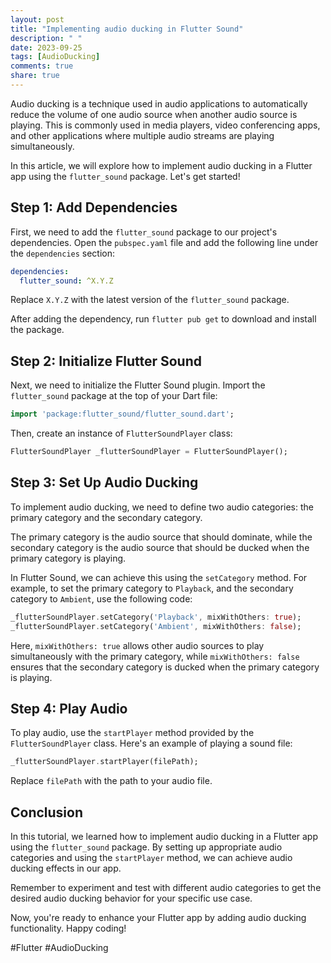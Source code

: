 ```yaml
---
layout: post
title: "Implementing audio ducking in Flutter Sound"
description: " "
date: 2023-09-25
tags: [AudioDucking]
comments: true
share: true
---
```


Audio ducking is a technique used in audio applications to automatically reduce the volume of one audio source when another audio source is playing. This is commonly used in media players, video conferencing apps, and other applications where multiple audio streams are playing simultaneously.

In this article, we will explore how to implement audio ducking in a Flutter app using the `flutter_sound` package. Let's get started!

## Step 1: Add Dependencies

First, we need to add the `flutter_sound` package to our project's dependencies. Open the `pubspec.yaml` file and add the following line under the `dependencies` section:

```yaml
dependencies:
  flutter_sound: ^X.Y.Z
```

Replace `X.Y.Z` with the latest version of the `flutter_sound` package.

After adding the dependency, run `flutter pub get` to download and install the package.

## Step 2: Initialize Flutter Sound

Next, we need to initialize the Flutter Sound plugin. Import the `flutter_sound` package at the top of your Dart file:

```dart
import 'package:flutter_sound/flutter_sound.dart';
```

Then, create an instance of `FlutterSoundPlayer` class:

```dart
FlutterSoundPlayer _flutterSoundPlayer = FlutterSoundPlayer();
```

## Step 3: Set Up Audio Ducking

To implement audio ducking, we need to define two audio categories: the primary category and the secondary category.

The primary category is the audio source that should dominate, while the secondary category is the audio source that should be ducked when the primary category is playing.

In Flutter Sound, we can achieve this using the `setCategory` method. For example, to set the primary category to `Playback`, and the secondary category to `Ambient`, use the following code:

```dart
_flutterSoundPlayer.setCategory('Playback', mixWithOthers: true);
_flutterSoundPlayer.setCategory('Ambient', mixWithOthers: false);
```

Here, `mixWithOthers: true` allows other audio sources to play simultaneously with the primary category, while `mixWithOthers: false` ensures that the secondary category is ducked when the primary category is playing.

## Step 4: Play Audio

To play audio, use the `startPlayer` method provided by the `FlutterSoundPlayer` class. Here's an example of playing a sound file:

```dart
_flutterSoundPlayer.startPlayer(filePath);
```

Replace `filePath` with the path to your audio file.

## Conclusion

In this tutorial, we learned how to implement audio ducking in a Flutter app using the `flutter_sound` package. By setting up appropriate audio categories and using the `startPlayer` method, we can achieve audio ducking effects in our app.

Remember to experiment and test with different audio categories to get the desired audio ducking behavior for your specific use case.

Now, you're ready to enhance your Flutter app by adding audio ducking functionality. Happy coding!

#Flutter #AudioDucking